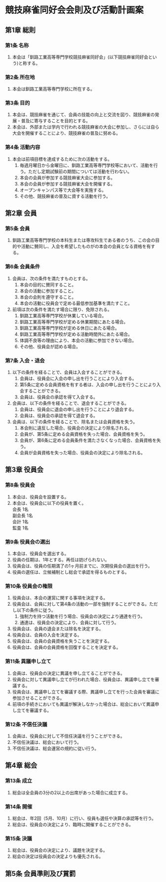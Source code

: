 # 競技麻雀同好会会則及び活動計画案

## 第1章 総則

### 第1条 名称

1. 本会は「釧路工業高等専門学校競技麻雀同好会」(以下競技麻雀同好会という)と称する。

### 第2条 所在地

1. 本会は釧路工業高等専門学校に所在する。

### 第3条 目的

1. 本会は、競技麻雀を通じて、会員の技能の向上と交流を図り、競技麻雀の発展・普及に寄与することを目的とする。
2. 本会は、外部または学内で行われる競技麻雀の大会に参加し、さらには自ら大会を開催することにより、競技麻雀の普及に努める。

### 第4条 活動内容

1. 本会は前項目標を達成するために次の活動をする。
    1. 毎週月曜日から金曜日に、釧路工業高等専門学校等において、活動を行う。ただし定期試験前の期間については活動を行わない。
    2. 本会の会員が参加する競技麻雀大会に参加する。
    3. 本会の会員が参加する競技麻雀大会を開催する。
    4. オープンキャンパス等で大会等を実施する。
    5. その他、競技麻雀の普及に資する活動を行う。

## 第2章 会員

### 第5条 会員

1. 釧路工業高等専門学校の本科生または専攻科生である者のうち、この会の目的や活動に賛同し、入会を希望したものがの本会の会員となる資格を有する。

### 第6条 会員条件

1. 会員は、次の条件を満たすものとする。
    1. 本会の目的に賛同すること。
    2. 本会の活動に参加すること。
    3. 本会の会則を遵守すること。
    4. 本会の活動に役員会で定める最低参加基準を満たすこと。
2. 前項は次の条件を満たす場合に限り、免除される。
    1. 釧路工業高等専門学校が休業している場合。
    2. 釧路工業高等専門学校が定める休業期間にあたる場合。
    3. 釧路工業高等専門学校が定める休日にあたる場合。
    4. 釧路工業高等専門学校が定める活動時間外にあたる場合。
    5. 体調不良等の理由により、本会の活動に参加できない場合。
    6. その他、役員会が認める場合。

### 第7条 入会・退会

1. 以下の条件を経ることで、会員は入会することができる。
    1. 会員は、役員会に入会の申し出を行うことにより入会する。
    2. 第5条に定める会員資格を有する者は、入会の申し出を行うことにより入会することができる。
    3. 会員は、役員会の承認を得て入会する。
2. 会員は、以下の条件を経ることで、退会することができる。
    1. 会員は、役員会に退会の申し出を行うことにより退会する。
    2. 会員は、役員会の承認を得て退会する。
3. 会員は、以下の条件を経ることで、除名または会員資格を失う。
    1. 本会則に違反した場合、役員会の決定により除名される。
    2. 会員が、第5条に定める会員資格を失った場合、会員資格を失う。
    3. 会員が、第6条に定める会員条件を満たさなくなった場合、会員資格を失う。
    4. 会員が会員資格を失った場合、役員会の決定により除名される。

## 第3章 役員会

### 第8条 役員会

1. 本会は、役員会を設置する。
2. 本会は、役員会に以下の役員を置く。  
    会長 1名  
    副会長 1名  
    会計 1名  
    監査 1名  

### 第9条 役員会の選出

1. 本会は、役員会を選出する。
2. 役員の任期は、1年とする。再任は妨げられない。
3. 役員会は、役員の任期満了の1ヶ月前までに、次期役員会の選出を行う。
4. 役員の選任は、立候補制とし総会で承認を得るものとする。

### 第10条 役員会の権限

1. 役員会は、本会の運営に関する事項を決定する。
2. 役員会は、会員に対して第4条の活動の一部を強制することができる。ただし以下の条件に従う。
    1. 強制力を持つ活動を行う場合、役員会の決定により通達を行う。
    2. 通達は、役員会の決定により、会員に対して行う。
3. 役員会は、会員の退会または除名を決定する。
4. 役員会は、会員の入会を決定する。
5. 役員会は、会員の会員資格を失うことを決定する。
6. 役員会は、会員の会員資格を回復することを決定する。

### 第11条 異議申し立て

1. 会員は、役員会の決定に異議を申し立てることができる。
2. 役員会に対して異議申し立てが行われた場合、役員会は、異議申し立てを審議する。
3. 役員会は、異議申し立てを審議する際、異議申し立てを行った会員を審議に参加させることができる。
4. 前項の手続きにおいても異議が解決しなかった場合は、総会において異議申し立てを審議する。

### 第12条 不信任決議

1. 会員は、役員会に対して不信任決議を行うことができる。
2. 不信任決議は、総会において行う。
3. 不信任決議は、総会運営の規約に従い行う。

## 第4章 総会

### 第13条 成立

1. 総会は全会員の3分の2以上の出席があった場合に成立する。

### 第14条 開催

1. 総会は、年2回（5月、10月）に行い、役員も選任や決算の承認等を行う。
2. 総会は、役員会の決定により、臨時に開催することができる。

### 第15条 決議

1. 総会は、役員会の決定により、議題を決定する。
2. 総会の決定は役員会の決定よりも優先される。

## 第5条 会員準則及び賞罰

